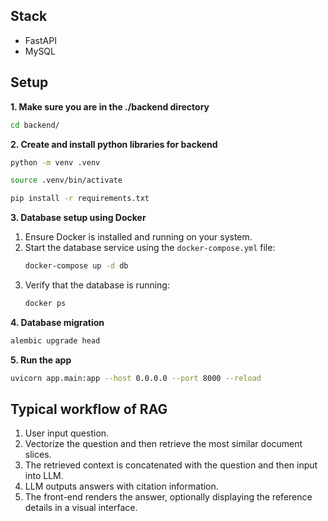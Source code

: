 ## Stack

- FastAPI
- MySQL

## Setup

**1. Make sure you are in the ./backend directory**

```bash
cd backend/
```

**2. Create and install python libraries for backend**

```bash
python -m venv .venv
```

```bash
source .venv/bin/activate
```

```bash
pip install -r requirements.txt
```

**3. Database setup using Docker**

1. Ensure Docker is installed and running on your system.
2. Start the database service using the `docker-compose.yml` file:
   ```bash
   docker-compose up -d db
   ```
3. Verify that the database is running:
   ```bash
   docker ps
   ```

**4. Database migration**

```bash
alembic upgrade head
```

**5. Run the app**

```bash
uvicorn app.main:app --host 0.0.0.0 --port 8000 --reload
```

## Typical workflow of RAG

1. User input question.
2. Vectorize the question and then retrieve the most similar document slices.
3. The retrieved context is concatenated with the question and then input into LLM.
4. LLM outputs answers with citation information.
5. The front-end renders the answer, optionally displaying the reference details in a visual interface.
